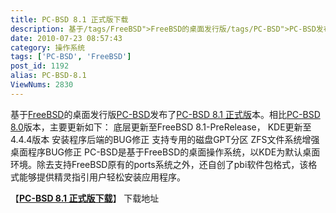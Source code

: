 ```yaml
---
title: PC-BSD 8.1 正式版下载
description: 基于/tags/FreeBSD">FreeBSD的桌面发行版/tags/PC-BSD">PC-BSD发布了post/PC-BSD-8.1.html">PC-BSD8.1正式版本。相比post/PC-BSD-8.0.html">PC-BSD8.0版本，主要更新如下：底层更新至FreeBSD8.1-PreRelease，KDE更新至4.4.4版本安装程序后端的BUG修正支持专用的磁盘GPT分区ZFS文件系统增强桌面程序BUG修正PC-BSD是基于FreeBSD的桌面操作系统，以KDE为默认桌面环境。除去支持FreeBSD原有的ports系统之外，还自创了pbi软件包格式，该格式能够提供精灵指引用户轻松安装应用程序。
date: 2010-07-23 08:57:43
category: 操作系统
tags: ['PC-BSD', 'FreeBSD']
post_id: 1192
alias: PC-BSD-8.1
ViewNums: 2830
---
```


基于[FreeBSD](/tags/FreeBSD)的桌面发行版[PC-BSD](/tags/PC-BSD)发布了[PC-BSD 8.1 正式版](/blog/pc-bsd-81)本。相比[PC-BSD 8.0](/blog/pc-bsd-80)版本，主要更新如下： 底层更新至FreeBSD 8.1-PreRelease， KDE更新至4.4.4版本 安装程序后端的BUG修正 支持专用的磁盘GPT分区 ZFS文件系统增强 桌面程序BUG修正 PC-BSD是基于FreeBSD的桌面操作系统，以KDE为默认桌面环境。除去支持FreeBSD原有的ports系统之外，还自创了pbi软件包格式，该格式能够提供精灵指引用户轻松安装应用程序。

【[**PC-BSD 8.1 正式版下载**](/blog/pc-bsd-81)】
下载地址

